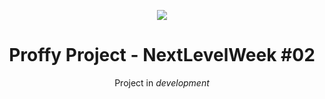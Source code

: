 <p align="center">
    <img src="https://camo.githubusercontent.com/e374677bcea8e624fe954b1bf81348f9bb4390df/68747470733a2f2f696b2e696d6167656b69742e696f2f6361706974616f2f50726f6666792f6e6c77325f36643750766c485a352e737667">
</p>
  
<h1 align="center"> Proffy Project - NextLevelWeek #02 </h1>
<p align="center"> Project in <i>development<i</> </p>
  
